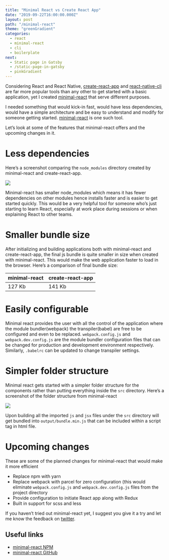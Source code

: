 ```yaml
---
title: "Minimal React vs Create React App"
date: "2019-09-22T16:00:00.000Z"
layout: post
path: "/minimal-react"
theme: "greenGradient"
categories:
  - react
  - minimal-react
  - cli
  - boilerplate
next:
  - Static page in Gatsby
  - /static-page-in-gatsby
  - pinkGradient
---
```


Considering React and React Native, <a target="_blank" href="https://facebook.github.io/create-react-app">create-react-app</a> and <a target="_blank" href="https://www.npmjs.com/package/react-native-cli">react-native-cli</a> are far more popular tools than any other to get started with a basic application, yet I created <a target="_blank" href="https://www.npmjs.com/package/minimal-react">minimal-react</a> that serve different purposes. 

I needed something that would kick-in fast, would have less dependencies, would have a simple architecture and be easy to understand and modify for someone getting started. <a target="_blank" href="https://www.npmjs.com/package/minimal-react">minimal-react</a> is one such tool.

Let’s look at some of the features that minimal-react offers and the upcoming changes in it.
# Less dependencies
Here’s a screenshot comparing the `node_modules` directory created by minimal-react and create-react-app.

<img class="img-fluid" src="https://dl.dropboxusercontent.com/s/fb9m89834fkv30u/node-modules-comparision.png?dl=0" />

Minimal-react has smaller node_modules which means it has fewer dependencies on other modules hence installs faster and is easier to get started quickly. This would be a very helpful tool for someone who’s just starting to learn React, especially at work place during sessions or when explaining React to other teams.

# Smaller bundle size
After initializing and building applications both with minimal-react and create-react-app, the final js bundle is quite smaller in size when created with minimal-react. This would make the web application faster to load in the browser. Here’s a comparison of final bundle size:


| minimal-react | create-react-app |
|----|----|
| 127 Kb | 141 Kb |

# Easily configurable
Minimal react provides the user with all the control of the application where the module bundler(webpack) the transpiler(babel) are free to be configured and even to be replaced. `webpack.config.js` and `webpack.dev.config.js` are the module bundler configuration files that can be changed for production and development environment respectively. Similarly, `.babelrc` can be updated to change transpiler settings.


# Simpler folder structure
Minimal react gets started with a simpler folder structure for the components rather than putting everything inside the `src` directory. Here’s a screenshot of the folder structure from minimal-react

<img class="img-fluid" src="https://dl.dropboxusercontent.com/s/j18b2yf279l09y6/folder-structure.png?dl=0" />

Upon building all the imported `js` and `jsx` files under the `src` directory will get bundled into `output/bundle.min.js` that can be included within a script tag in html file.

# Upcoming changes
These are some of the planned changes for minimal-react that would make it more efficient
- Replace npm with yarn
- Replace webpack with parcel for zero configuration (this would eliminate `webpack.config.js` and `webpack.dev.config.js` files from the project directory
- Provide configuration to initiate React app along with Redux
- Built in support for scss and less

If you haven’t tried out minimal-react yet, I suggest you give it a try and let me know the feedback on <a target="_blank" href="https://twitter.com/iam_daparth">twitter</a>.

## Useful links
- <a target="_blank" href="https://www.npmjs.com/package/minimal-react">minimal-react NPM</a>
- <a target="_blank" href="https://github.com/prajapati-parth/minimal-react">minimal-react GitHub</a>
